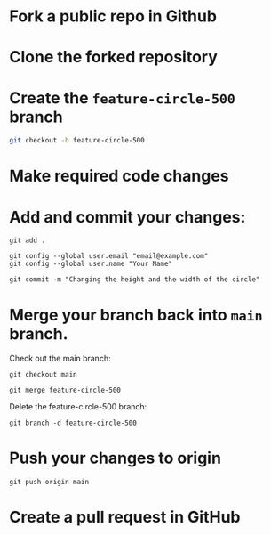# Fork a public repo in Github

# Clone the forked repository

# Create the `feature-circle-500` branch
```bash
git checkout -b feature-circle-500 
```

# Make required code changes

# Add and commit your changes:

```
git add .
```
```
git config --global user.email "email@example.com"
git config --global user.name "Your Name"
```

```
git commit -m "Changing the height and the width of the circle"
```

# Merge your branch back into `main` branch.

Check out the main branch:
```
git checkout main
```
```
git merge feature-circle-500 
```

Delete the feature-circle-500 branch:
```
git branch -d feature-circle-500
```

# Push your changes to origin
```
git push origin main
```

# Create a pull request in GitHub





